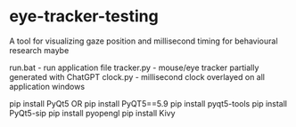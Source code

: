 # eye-tracker-testing
A tool for visualizing gaze position and millisecond timing for behavioural research maybe

run.bat - run application file
tracker.py - mouse/eye tracker partially generated with ChatGPT
clock.py - millisecond clock overlayed on all application windows

pip install PyQt5 OR pip install PyQT5==5.9
pip install pyqt5-tools
pip install PyQt5-sip
pip install pyopengl
pip install Kivy
